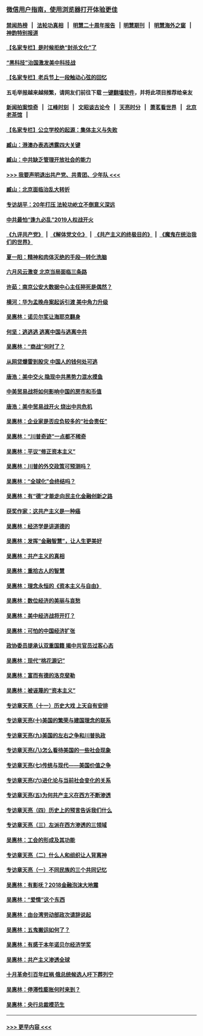 ### [微信用户指南，使用浏览器打开体验更佳](https://github.com/gfw-breaker/banned-news1/blob/master/indexes/wechat-guide.md?t=0)
#### [禁闻热榜](热点新闻.md?t=0)  &nbsp;&nbsp;|&nbsp;&nbsp; [法轮功真相](https://github.com/gfw-breaker/truth/blob/master/README.md?t=0) &nbsp;&nbsp;|&nbsp;&nbsp; [明慧二十周年报告](https://github.com/gfw-breaker/mh-reports/blob/master/README.md?t=0) &nbsp;&nbsp;|&nbsp;&nbsp;[明慧期刊](https://github.com/gfw-breaker/mh-qikan) &nbsp;&nbsp;|&nbsp;&nbsp; [明慧海外之窗](https://github.com/gfw-breaker/mh-news/blob/master/README.md?t=0) &nbsp;&nbsp;|&nbsp;&nbsp; [神韵特别报道](https://github.com/gfw-breaker/mh-news/blob/master/shenyun.md?t=0)
#### [【名家专栏】是时候拒绝“封杀文化”了](../pages/nsc423/n11814093.md?t=02102055) 
#### [“黑科技”治国激发美中科技战](../pages/nsc423/n11638056.md?t=02102055) 
#### [【名家专栏】老兵节上一段触动心弦的回忆](../pages/nsc423/n11646016.md?t=02102055) 
#### 五毛举报越来越频繁，请网友们前往下载 [一键翻墙软件](https://github.com/gfw-breaker/ssr-accounts)，并将此项目推荐给亲友
#### [新闻拍案惊奇](https://github.com/gfw-breaker/banned-news1/blob/master/pages/link4.md) &nbsp;&nbsp;|&nbsp;&nbsp; [江峰时刻](https://github.com/gfw-breaker/banned-news1/blob/master/pages/link4.md) &nbsp;&nbsp;|&nbsp;&nbsp; [文昭谈古论今](https://github.com/gfw-breaker/banned-news1/blob/master/pages/link4.md) &nbsp;&nbsp;|&nbsp;&nbsp; [天亮时分](https://github.com/gfw-breaker/banned-news1/blob/master/pages/link4.md) &nbsp;&nbsp;|&nbsp;&nbsp; [萧茗看世界](https://github.com/gfw-breaker/banned-news1/blob/master/pages/link4.md) &nbsp;&nbsp;|&nbsp;&nbsp; [北京老茶馆](https://github.com/gfw-breaker/banned-news1/blob/master/pages/link4.md) &nbsp;&nbsp;|&nbsp;&nbsp; 
#### [【名家专栏】公立学校的起源：集体主义与失败](../pages/nsc423/n11601833.md?t=02102055) 
#### [臧山：港澳办表态透露四大关键](../pages/nsc423/n11421628.md?t=02102055) 
#### [臧山：中共缺乏管理开放社会的能力](../pages/nsc423/n11407457.md?t=02102055) 
#### [>>> 我要声明退出共产党、共青团、少年队 <<<](https://github.com/begood0513/goodnews/blob/master/quit/letter.md) 
#### [臧山：北京面临治乱大转折](../pages/nsc423/n11406895.md?t=02102055) 
#### [专访胡平：20年打压 法轮功屹立不倒意义深远](../pages/nsc423/n11398800.md?t=02102055) 
#### [中共最怕“逢九必乱”2019人权战开火](../pages/nsc423/n11385248.md?t=02102055) 
#### [《九评共产党》](https://github.com/begood0513/9ping.md/blob/master/README.md) &nbsp;|&nbsp; [《解体党文化》](../../../../jtdwh.md/blob/master/README.md)  &nbsp;|&nbsp; [《共产主义的终极目的》](../../../../gczydzjmd.md/blob/master/README.md) &nbsp;|&nbsp; [《魔鬼在统治我们的世界》](../../../../mgztzwmdsj.md/blob/master/README.md) 
#### [夏一阳：精神和肉体灭绝的手段—转化洗脑](../pages/nsc423/n11368250.md?t=02102055) 
#### [六月风云激变 北京当局面临三条路](../pages/nsc423/n11313668.md?t=02102055) 
#### [许茹：南京公安大数据中心主任猝死是偶然？](../pages/nsc423/n11064744.md?t=02102055) 
#### [横河：华为孟晚舟案起诉引渡 美中角力升级](../pages/nsc423/n11027230.md?t=02102055) 
#### [吴惠林：诺贝尔奖让海耶克翻身](../pages/nsc423/n10890049.md?t=02102055) 
#### [何坚：逃逃逃 逃离中国与逃离中共](../pages/nsc423/n10592891.md?t=02102055) 
#### [吴惠林：“商战”何时了？](../pages/nsc423/n10573558.md?t=02102055) 
#### [从网贷爆雷到股灾 中国人的钱何处可逃](../pages/nsc423/n10572800.md?t=02102055) 
#### [唐浩：美中交火 隐现中共黑势力混水摸鱼](../pages/nsc423/n10544040.md?t=02102055) 
#### [中美贸易战将如何影响中国的房市和币值](../pages/nsc423/n10543697.md?t=02102055) 
#### [唐浩：美中贸易战开火 烧出中共危机](../pages/nsc423/n10540126.md?t=02102055) 
#### [吴惠林：企业家是否应负较多的“社会责任”](../pages/nsc423/n10535022.md?t=02102055) 
#### [吴惠林：“川普奇迹”一点都不稀奇](../pages/nsc423/n10512808.md?t=02102055) 
#### [吴惠林：平议“修正资本主义”](../pages/nsc423/n10495724.md?t=02102055) 
#### [吴惠林：川普的外交政策可预测吗？](../pages/nsc423/n10462387.md?t=02102055) 
#### [吴惠林：“全球化”会终结吗？](../pages/nsc423/n10452838.md?t=02102055) 
#### [吴惠林：有“德”才能走向民主化金融创新之路](../pages/nsc423/n10432292.md?t=02102055) 
#### [获奖作家：这共产主义是一种癌](../pages/nsc423/n10431541.md?t=02102055) 
#### [吴惠林：经济学是讲道德的](../pages/nsc423/n10398014.md?t=02102055) 
#### [吴惠林：发挥“金融智慧”，让人生更美好](../pages/nsc423/n10375019.md?t=02102055) 
#### [吴惠林：共产主义的真相](../pages/nsc423/n10351394.md?t=02102055) 
#### [吴惠林：重拾古人的智慧](../pages/nsc423/n10337691.md?t=02102055) 
#### [吴惠林：理念永恒的《资本主义与自由》](../pages/nsc423/n10316274.md?t=02102055) 
#### [吴惠林：数位经济的美丽与哀愁](../pages/nsc423/n10292946.md?t=02102055) 
#### [吴惠林：美中经济战将开打？](../pages/nsc423/n10258825.md?t=02102055) 
#### [吴惠林：可怕的中国经济扩张](../pages/nsc423/n10219147.md?t=02102055) 
#### [政协委员提承认双重国籍 揭中共官员过客心态](../pages/nsc423/n10208809.md?t=02102055) 
#### [吴惠林：现代“桃花源记”](../pages/nsc423/n10185234.md?t=02102055) 
#### [吴惠林：富而有德的洛克斐勒](../pages/nsc423/n10142264.md?t=02102055) 
#### [吴惠林：被诬蔑的“资本主义”](../pages/nsc423/n10124816.md?t=02102055) 
#### [专访章天亮（十一）历史大戏 上天自有安排](../pages/nsc423/n10094905.md?t=02102055) 
#### [专访章天亮(十)美国的繁荣与建国理念的联系](../pages/nsc423/n10094899.md?t=02102055) 
#### [专访章天亮(九)美国的左右之争和川普执政](../pages/nsc423/n10094889.md?t=02102055) 
#### [专访章天亮(八)怎么看待美国的一些社会现象](../pages/nsc423/n10094857.md?t=02102055) 
#### [专访章天亮(七)传统与现代——美国价值之争](../pages/nsc423/n10093140.md?t=02102055) 
#### [专访章天亮(六)进化论与当前社会变化的关系](../pages/nsc423/n10092036.md?t=02102055) 
#### [专访章天亮(五)为何共产主义在西方不断渗透](../pages/nsc423/n10083620.md?t=02102055) 
#### [专访章天亮（四）历史上的预言告诉我们什么](../pages/nsc423/n10083606.md?t=02102055) 
#### [专访章天亮（三）左派在西方渗透的三领域](../pages/nsc423/n10081115.md?t=02102055) 
#### [吴惠林：工会的形成及其功能](../pages/nsc423/n10080633.md?t=02102055) 
#### [专访章天亮（二）什么人和组织让人背离神](../pages/nsc423/n10076637.md?t=02102055) 
#### [专访章天亮（一）不同民族的三个共同记忆](../pages/nsc423/n10074188.md?t=02102055) 
#### [吴惠林：有影呒？2018金融泡沫大地震](../pages/nsc423/n10040534.md?t=02102055) 
#### [吴惠林：“爱情”这个东西](../pages/nsc423/n10019423.md?t=02102055) 
#### [吴惠林：由台湾劳动部政次请辞说起](../pages/nsc423/n9979679.md?t=02102055) 
#### [吴惠林：五鬼搬运如何了？](../pages/nsc423/n9925338.md?t=02102055) 
#### [吴惠林：有感于本年诺贝尔经济学奖](../pages/nsc423/n9871883.md?t=02102055) 
#### [吴惠林：共产主义渗透全球](../pages/nsc423/n9812748.md?t=02102055) 
#### [十月革命引百年红祸 俄总统候选人吁下葬列宁](../pages/nsc423/n9810182.md?t=02102055) 
#### [吴惠林：停滞性膨胀何时来到？](../pages/nsc423/n9764136.md?t=02102055) 
#### [吴惠林：央行总裁模范生](../pages/nsc423/n9728134.md?t=02102055) 

----
#### [ >>> 更早内容 <<< ](../indexes/nsc423-earlier.md)
